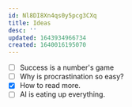 ```yaml
---
id: Nl8DI8Xn4qs0y5pcg3CXq
title: Ideas
desc: ''
updated: 1643934966734
created: 1640016195070
---
```


- [ ] Success is a number's game
- [ ] Why is procrastination so easy?
- [x] How to read more.
- [ ] AI is eating up everything.
